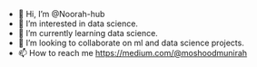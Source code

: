 - 👋 Hi, I’m @Noorah-hub
- 👀 I’m interested in data science.
- 🌱 I’m currently learning data science.
- 💞️ I’m looking to collaborate on ml and data science projects.
- 📫 How to reach me https://medium.com/@moshoodmunirah

<!---
Noorah-hub/Noorah-hub is a ✨ special ✨ repository because its `README.md` (this file) appears on your GitHub profile.
You can click the Preview link to take a look at your changes.
--->

